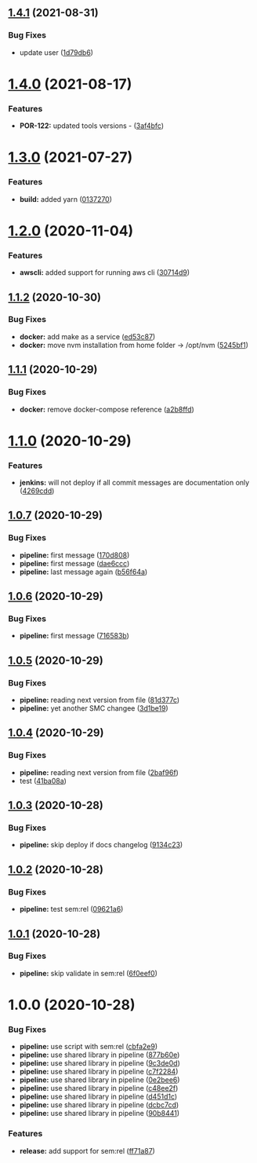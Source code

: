 ## [1.4.1](https://git.tiatechnology.com/arc/dev-container-toolbox/compare/1.4.0...1.4.1) (2021-08-31)


### Bug Fixes

* update user ([1d79db6](https://git.tiatechnology.com/arc/dev-container-toolbox/commit/1d79db64d8f4f2f0be02c2b95e69579358bc9795))

# [1.4.0](https://git.tiatechnology.com/arc/dev-container-toolbox/compare/1.3.0...1.4.0) (2021-08-17)


### Features

* **POR-122:** updated tools versions - ([3af4bfc](https://git.tiatechnology.com/arc/dev-container-toolbox/commit/3af4bfcba180433b73ab6b79e01062e82c50b8f4))

# [1.3.0](https://git.tiatechnology.com/arc/dev-container-toolbox/compare/1.2.0...1.3.0) (2021-07-27)


### Features

* **build:** added yarn ([0137270](https://git.tiatechnology.com/arc/dev-container-toolbox/commit/01372704fb84612254b74d5c649c4c8fb62695cc))

# [1.2.0](https://git.tiatechnology.com/arc/dev-container-toolbox/compare/1.1.2...1.2.0) (2020-11-04)


### Features

* **awscli:** added support for running aws cli ([30714d9](https://git.tiatechnology.com/arc/dev-container-toolbox/commit/30714d9c91b0b264df417ac35665da21abe6f2ca))

## [1.1.2](https://git.tiatechnology.com/arc/dev-container-toolbox/compare/1.1.1...1.1.2) (2020-10-30)


### Bug Fixes

* **docker:** add make as a service ([ed53c87](https://git.tiatechnology.com/arc/dev-container-toolbox/commit/ed53c87fc96604bf2b2fa01d9534a2ca9eeebb6a))
* **docker:** move nvm installation from home folder -> /opt/nvm ([5245bf1](https://git.tiatechnology.com/arc/dev-container-toolbox/commit/5245bf1bc37662d0ff3f1dcbf18027dcb6abdad5))

## [1.1.1](https://git.tiatechnology.com/arc/dev-container-toolbox/compare/1.1.0...1.1.1) (2020-10-29)


### Bug Fixes

* **docker:** remove docker-compose reference ([a2b8ffd](https://git.tiatechnology.com/arc/dev-container-toolbox/commit/a2b8ffd679607fb8a644348aad449525042a82c9))

# [1.1.0](https://git.tiatechnology.com/arc/dev-container-toolbox/compare/1.0.7...1.1.0) (2020-10-29)


### Features

* **jenkins:** will not deploy if all commit messages are documentation only ([4269cdd](https://git.tiatechnology.com/arc/dev-container-toolbox/commit/4269cdd35daa29bd6607da6ff00a6821cfc63cce))

## [1.0.7](https://git.tiatechnology.com/arc/dev-container-toolbox/compare/1.0.6...1.0.7) (2020-10-29)


### Bug Fixes

* **pipeline:** first  message ([170d808](https://git.tiatechnology.com/arc/dev-container-toolbox/commit/170d808bef8cf325fb4ccc72b791a4819fec6136))
* **pipeline:** first message ([dae6ccc](https://git.tiatechnology.com/arc/dev-container-toolbox/commit/dae6cccc0435a120b9fa94ea8d7a7a2624c5c1c1))
* **pipeline:** last  message again ([b56f64a](https://git.tiatechnology.com/arc/dev-container-toolbox/commit/b56f64acb267dbeebc8d9e689af75bd7a4848e5d))

## [1.0.6](https://git.tiatechnology.com/arc/dev-container-toolbox/compare/1.0.5...1.0.6) (2020-10-29)


### Bug Fixes

* **pipeline:** first message ([716583b](https://git.tiatechnology.com/arc/dev-container-toolbox/commit/716583b1717a63f11bf08d4f789ee6610adb2a2c))

## [1.0.5](https://git.tiatechnology.com/arc/dev-container-toolbox/compare/1.0.4...1.0.5) (2020-10-29)


### Bug Fixes

* **pipeline:** reading next version from file ([81d377c](https://git.tiatechnology.com/arc/dev-container-toolbox/commit/81d377c9963b80ec5c95a4f662799663002235d8))
* **pipeline:** yet another SMC changee ([3d1be19](https://git.tiatechnology.com/arc/dev-container-toolbox/commit/3d1be193ff3e81499a4d3628005dc5eb931b83e4))

## [1.0.4](https://git.tiatechnology.com/arc/dev-container-toolbox/compare/1.0.3...1.0.4) (2020-10-29)


### Bug Fixes

* **pipeline:** reading next version from file ([2baf96f](https://git.tiatechnology.com/arc/dev-container-toolbox/commit/2baf96fa191c8b87c3d2b5f13e6ed47b8c7a62af))
* test ([41ba08a](https://git.tiatechnology.com/arc/dev-container-toolbox/commit/41ba08a41fcf2cedd8c1f083976f76afa488f544))

## [1.0.3](https://git.tiatechnology.com/arc/dev-container-toolbox/compare/1.0.2...1.0.3) (2020-10-28)


### Bug Fixes

* **pipeline:** skip deploy if docs changelog ([9134c23](https://git.tiatechnology.com/arc/dev-container-toolbox/commit/9134c23023449d1064aa5369ecf31ecb32f6466b))

## [1.0.2](https://git.tiatechnology.com/arc/dev-container-toolbox/compare/1.0.1...1.0.2) (2020-10-28)


### Bug Fixes

* **pipeline:** test sem:rel ([09621a6](https://git.tiatechnology.com/arc/dev-container-toolbox/commit/09621a67f252dc328181eb753a56076d3ae9b011))

## [1.0.1](https://git.tiatechnology.com/arc/dev-container-toolbox/compare/1.0.0...1.0.1) (2020-10-28)


### Bug Fixes

* **pipeline:** skip validate in sem:rel ([6f0eef0](https://git.tiatechnology.com/arc/dev-container-toolbox/commit/6f0eef06239c77fb5ee654bc1196da199b76d01f))

# 1.0.0 (2020-10-28)


### Bug Fixes

* **pipeline:** use script with sem:rel ([cbfa2e9](https://git.tiatechnology.com/arc/dev-container-toolbox/commit/cbfa2e9b74b424b511b1c97588ff268bf53ba813))
* **pipeline:** use shared library in pipeline ([877b60e](https://git.tiatechnology.com/arc/dev-container-toolbox/commit/877b60e149a7d6eb2d8254b70574fe47178250d6))
* **pipeline:** use shared library in pipeline ([9c3de0d](https://git.tiatechnology.com/arc/dev-container-toolbox/commit/9c3de0db81ae3cccdb6dae94d7a2e8880b929b04))
* **pipeline:** use shared library in pipeline ([c7f2284](https://git.tiatechnology.com/arc/dev-container-toolbox/commit/c7f2284815de49f9ef15feaec57c35ecd91487ae))
* **pipeline:** use shared library in pipeline ([0e2bee6](https://git.tiatechnology.com/arc/dev-container-toolbox/commit/0e2bee6a87f5cd6ac2ff3fae27275543b2a32329))
* **pipeline:** use shared library in pipeline ([c48ee2f](https://git.tiatechnology.com/arc/dev-container-toolbox/commit/c48ee2f1ac5fd39b54422ee42ae67303c2137ef4))
* **pipeline:** use shared library in pipeline ([d451d1c](https://git.tiatechnology.com/arc/dev-container-toolbox/commit/d451d1c7d870384d07ee4dc9836103863d1ce10e))
* **pipeline:** use shared library in pipeline ([dcbc7cd](https://git.tiatechnology.com/arc/dev-container-toolbox/commit/dcbc7cd0ba83a6c7a10e12cc59c8bc5a65263c6f))
* **pipeline:** use shared library in pipeline ([90b8441](https://git.tiatechnology.com/arc/dev-container-toolbox/commit/90b8441b4454dda1f977fa282697534ba448e7e0))


### Features

* **release:** add support for sem:rel ([ff71a87](https://git.tiatechnology.com/arc/dev-container-toolbox/commit/ff71a872915ca088489a7b8fe1b79fa4aa69a8f8))
